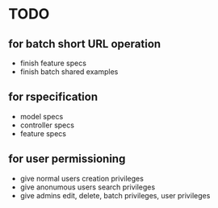# TODO

## for batch short URL operation

- finish feature specs
- finish batch shared examples


## for rspecification

- model specs
- controller specs
- feature specs

## for user permissioning

- give normal users creation privileges
- give anonumous users search privileges
- give admins edit, delete, batch privileges, user privileges